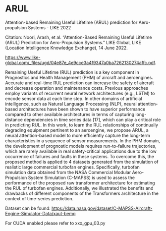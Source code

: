 # ARUL
Attention-based Remaining Useful Lifetime (ARUL) prediction for Aero-propulsion Systems - LIKE 2022

Citation: Noori, Arash, et al. “Attention-Based Remaining Useful Lifetime (ARUL) Prediction for Aero-Propulsion Systems.” LIKE Global, LIKE (Location Intelligence Knowledge Exchange), 14 June 2022. 

https://www.like-global.com/_files/ugd/04e87e_4e9cce3a4f9347a0ba7262130274affc.pdf.

Remaining Useful Lifetime (RUL) prediction is a key component in Prognostics and Health Management (PHM) of aircraft and aeroengines. Accurate and real-time RUL prediction can increase the safety of aircraft and decrease operation and maintenance costs. Previous approaches employ variants of recurrent neural network architectures (e.g., LSTM) to encode sensor data at each time step. In other domains of artificial intelligence, such as Natural Language Processing (NLP), neural attention-based architectures have been shown to have superior performance compared to other available architectures in terms of capturing long-distance dependencies in time series data [17], which can play a critical role in predicting RUL. In this work, to learn the RUL relationships of continually degrading equipment pertinent to an aeroengine, we propose ARUL, a neural attention-based model to more efficiently capture the long-term characteristics in a sequence of sensor measurements. In the PHM domain, the development of prognostic models requires run-to-failure trajectories, which are rarely available in real safety-critical applications due to the low occurrence of failures and faults in these systems. To overcome this, the proposed method is applied to 4 datasets generated from the simulation of realistic large commercial turbofan engines. Specifically, turbofan simulation data obtained from the NASA Commercial Modular Aero-Propulsion System Simulation (C-MAPSS) is used to assess the performance of the proposed raw transformer architecture for estimating the RUL of turbofan engines. Additionally, we illustrated the benefits and drawbacks of different components of the Transformers architecture in the context of time-series prediction.

Dataset can be found: https://data.nasa.gov/dataset/C-MAPSS-Aircraft-Engine-Simulator-Data/xaut-bemq

For CUDA enabled please refer to xxx_gpu_03.py
